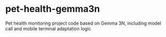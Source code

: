 # pet-health-gemma3n
Pet health monitoring project code based on Gemma 3N, including model call and mobile terminal adaptation logic
